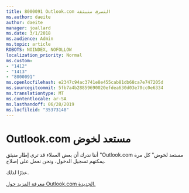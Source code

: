 ```yaml
---
title: 8000091 Outlook.com التصرف منبثقة
ms.author: daeite
author: daeite
manager: joallard
ms.date: 3/1/2018
ms.audience: Admin
ms.topic: article
ROBOTS: NOINDEX, NOFOLLOW
localization_priority: Normal
ms.custom:
- "1412"
- "1413"
- "8000091"
ms.openlocfilehash: e2347c94ac3741e8e455cab81db68ca7e747205d
ms.sourcegitcommit: 5fb7a4b28859690020efdea630d03e70cc0e6334
ms.translationtype: MT
ms.contentlocale: ar-SA
ms.lasthandoff: 06/28/2019
ms.locfileid: "35373148"
---
```

# <a name="outlookcom-is-ready-for-prime-time"></a>Outlook.com مستعد لخوض

أننا ندرك أن بعض العملاء قد ترى إطار منبثق "Outlook.com مستعد لخوض" كل مرة يمكنهم تسجيل الدخول، ونحن نعمل على إصلاح.

عذرًا لذلك.

[معرفة المزيد حول Outlook.com الجديدة.](https://go.microsoft.com/fwlink/p/?linkid=2001300)